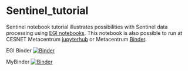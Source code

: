 # Sentinel_tutorial

Sentinel notebook tutorial illustrates possibilities with Sentinel data processing using [EGI notebooks](https://notebooks.egi.eu). This notebook is also possible to run at CESNET Metacentrum [jupyterhub](https://jupyter.cloud.metacentrum.cz/hub/login) or Metacentrum [Binder]( https://jupyter.cloud.metacentrum.cz:8443).

EGI Binder [![Binder](https://binder.notebooks.egi.eu/badge_logo.svg)](https://binder.notebooks.egi.eu/v2/gh/PospiP/Sentinel_tutorial.git/HEAD)

MyBinder [![Binder](https://mybinder.org/badge_logo.svg)](https://mybinder.org/v2/gh/PospiP/Sentinel_tutorial.git/HEAD)
